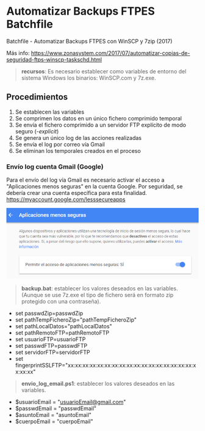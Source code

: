 # Automatizar Backups FTPES Batchfile
Batchfile - Automatizar Backups FTPES con WinSCP y 7zip (2017)

Más info: https://www.zonasystem.com/2017/07/automatizar-copias-de-seguridad-ftps-winscp-taskschd.html

> **recursos**: Es necesario establecer como variables de entorno del sistema Windows los binarios: WinSCP.com y 7z.exe.

## Procedimientos
1. Se establecen las variables
2. Se comprimen los datos en un único fichero comprimido temporal
3. Se envía el fichero comprimido a un servidor FTP explícito de modo seguro (*-explicit*)
4. Se genera un único log de las acciones realizadas
5. Se envía el log por correo vía Gmail
6. Se eliminan los temporales creados en el proceso

### Envío log cuenta Gmail (Google)
Para el envío del log vía Gmail es necesario activar el acceso a "Aplicaciones menos seguras" en la cuenta Google. Por seguridad, se debería crear una cuenta específica para esta finalidad.
https://myaccount.google.com/lesssecureapps

![Aplicaciones menos seguras Google](https://raw.githubusercontent.com/adrianlois/Automatizar-Backups-FTPES-Batchfile/master/screenshots-test/ejecucion_app_menos_seguras_gmail.png)

> **backup.bat**: establecer los valores deseados en las variables. (Aunque se use 7z.exe el tipo de fichero será en formato zip protegido con una contraseña).

- set passwdZip=passwdZip
- set pathTempFicheroZip="pathTempFicheroZip"
- set pathLocalDatos="pathLocalDatos"
- set pathRemotoFTP=pathRemotoFTP
- set usuarioFTP=usuarioFTP
- set passwdFTP=passwdFTP
- set servidorFTP=servidorFTP
- set fingerprintSSLFTP="xx:xx:xx:xx:xx:xx:xx:xx:xx:xx:xx:xx:xx:xx:xx:xx:xx:xx:xx:xx"

> **envio_log_email.ps1**: establecer los valores deseados en las variables.

- $usuarioEmail = "usuarioEmail@gmail.com" 
- $passwdEmail = "passwdEmail"
- $asuntoEmail = "asuntoEmail"
- $cuerpoEmail = "cuerpoEmail"
